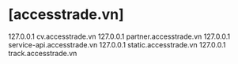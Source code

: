 # [accesstrade.vn]
127.0.0.1 cv.accesstrade.vn
127.0.0.1 partner.accesstrade.vn
127.0.0.1 service-api.accesstrade.vn
127.0.0.1 static.accesstrade.vn
127.0.0.1 track.accesstrade.vn
